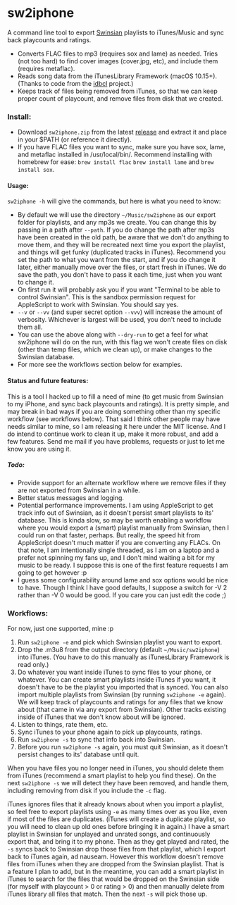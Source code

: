# sw2iphone
A command line tool to export [Swinsian](https://swinsian.com/) playlists to iTunes/Music and sync back playcounts and ratings.
* Converts FLAC files to mp3 (requires sox and lame) as needed. Tries (not too hard) to find cover images (cover.jpg, etc), and include them (requires metaflac).
* Reads song data from the iTunesLibrary Framework (macOS 10.15+). (Thanks to code from the [idbcl](https://github.com/jmkerr/idbcl/) project.)
* Keeps track of files being removed from iTunes, so that we can keep proper count of playcount, and remove files from disk that we created.
### Install:
* Download `sw2iphone.zip` from the latest [release](https://github.com/akda5id/sw2iphone/releases/tag/v0.2.0) and extract it and place in your $PATH (or reference it directly).
* If you have FLAC files you want to sync, make sure you have sox, lame, and metaflac installed in /usr/local/bin/. Recommend installing with homebrew for ease: `brew install flac`  `brew install lame` and `brew install sox`.
#### Usage:
`sw2iphone -h` will give the commands, but here is what you need to know:
* By default we will use the directory `~/Music/sw2iphone` as our export folder for playlists, and any mp3s we create. You can change this by passing in a path after `--path`. If you do change the path after mp3s have been created in the old path, be aware that we don't do anything to move them, and they will be recreated next time you export the playlist, and things will get funky (duplicated tracks in iTunes). Recommend you set the path to what you want from the start, and if you do change it later, either manually move over the files, or start fresh in iTunes. We do save the path, you don't have to pass it each time, just when you want to change it.
* On first run it will probably ask you if you want "Terminal to be able to control Swinsian". This is the sandbox permission request for AppleScript to work with Swinsian. You should say yes.
*  `--v` or `--vv` (and super secret option `--vvv`) will increase the amount of verbosity. Whichever is largest will be used, you don't need to include them all.
*  You can use the above along with `--dry-run` to get a feel for what sw2iphone will do on the run, with this flag we won't create files on disk (other than temp files, which we clean up), or make changes to the Swinsian database.
*  For more see the workflows section below for examples.
#### Status and future features:
This is a tool I hacked up to fill a need of mine (to get music from Swinsian to my iPhone, and sync back playcounts and ratings). It is pretty simple, and may break in bad ways if you are doing something other than my specific workflow (see workflows below). That said I think other people may have needs similar to mine, so I am releasing it here under the MIT license. And I do intend to continue work to clean it up, make it more robust, and add a few features. Send me mail if you have problems, requests or just to let me know you are using it.
##### Todo:
* Provide support for an alternate workflow where we remove files if they are not exported from Swinsian in a while.
* Better status messages and logging.
* Potential performance improvements. I am using AppleScript to get track info out of Swinsian, as it doesn't persist smart playlists to its' database. This is kinda slow, so may be worth enabling a workflow where you would export a (smart) playlist manually from Swinsian, then I could run on that faster, perhaps. But really, the speed hit from AppleScript doesn't much matter if you are converting any FLACs. On that note, I am intentionally single threaded, as I am on a laptop and a prefer not spinning my fans up, and I don't mind waiting a bit for my music to be ready. I suppose this is one of the first feature requests I am going to get however :p
* I guess some configurability around lame and sox options would be nice to have. Though I think I have good defaults, I suppose a switch for -V 2 rather than -V 0 would be good. If you care you can just edit the code ;)
### Workflows:
For now, just one supported, mine :p
1) Run `sw2iphone -e` and pick which Swinsian playlist you want to export.
2) Drop the .m3u8 from the output directory (default `~/Music/sw2iphone`) into iTunes. (You have to do this manually as iTunesLibrary Framework is read only.)
3) Do whatever you want inside iTunes to sync files to your phone, or whatever. You can create smart playlists inside iTunes if you want, it doesn't have to be the playlist you imported that is synced. You can also import multiple playlists from Swinsian (by running `sw2iphone -e` again). We will keep track of playcounts and ratings for any files that we know about (that came in via any export from Swinsian). Other tracks existing inside of iTunes that we don't know about will be ignored.
4) Listen to things, rate them, etc.
5) Sync iTunes to your phone again to pick up playcounts, ratings.
6) Run `sw2iphone -s` to sync that info back into Swinsian.
7) Before you run `sw2iphone -s`  again, you must quit Swinsian, as it doesn't persist changes to its' database until quit.

When you have files you no longer need in iTunes, you should delete them from iTunes (recommend a smart playlist to help you find these). On the next `sw2iphone -s`  we will detect they have been removed, and handle them, including removing from disk if you include the `-c` flag.

iTunes ignores files that it already knows about when you import a playlist, so feel free to export playlists using `-e` as many times over as you like, even if most of the files are duplicates. (iTunes will create a duplicate playlist, so you will need to clean up old ones before bringing it in again.) I have a smart playlist in Swinsian for unplayed and unrated songs, and continuously export that, and bring it to my phone. Then as they get played and rated, the `-s` syncs back to Swinsian drop those files from that playlist, which I export back to iTunes again, ad nauseam. However this workflow doesn't remove files from iTunes when they are dropped from the Swinsian playlist. That is a feature I plan to add, but in the meantime, you can add a smart playlist in iTunes to search for the files that would be dropped on the Swinsian side (for myself with playcount > 0 or rating > 0) and then manually delete from iTunes library all files that match. Then the next `-s` will pick those up.
